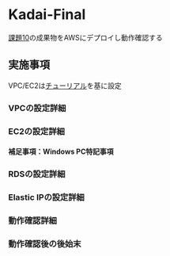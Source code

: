 # Kadai-Final

[課題10](https://github.com/SUZUKI-Takayuki-0404/Kadai10th)の成果物をAWSにデプロイし動作確認する

## 実施事項

VPC/EC2は[チューリアル](https://github.com/raisetech-for-student/tutorial-aws-deploy-simple-java-app-to-ec2)を基に設定

### VPCの設定詳細



### EC2の設定詳細



#### 補足事項：Windows PC特記事項



### RDSの設定詳細



### Elastic IPの設定詳細



### 動作確認詳細



### 動作確認後の後始末


